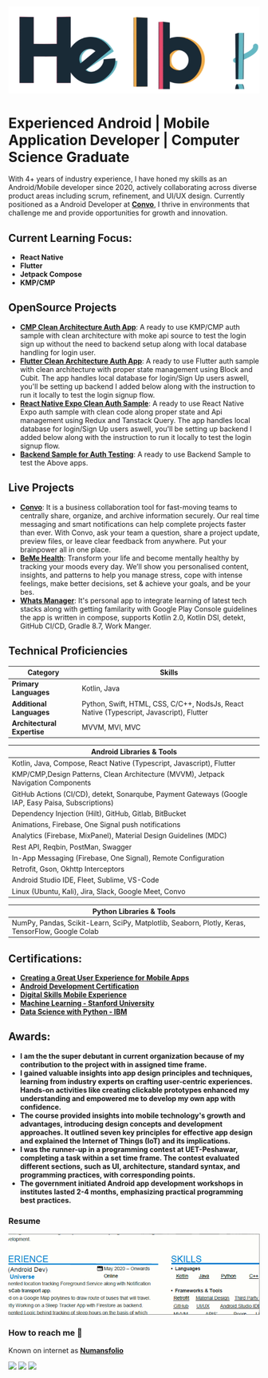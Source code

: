 ![**Hello there**](https://github.com/iNuman/GitHubStats/blob/master/hello.gif "Header")

# Experienced Android | Mobile Application Developer | Computer Science Graduate

With 4+ years of industry experience, I have honed my skills as an Android/Mobile developer since 2020, actively collaborating across diverse product areas including scrum, refinement, and UI/UX design. Currently positioned as a Android Developer at **[Convo](https://www.convo.com)**, I thrive in environments that challenge me and provide opportunities for growth and innovation.

## Current Learning Focus:
- **React Native**
- **Flutter**
- **Jetpack Compose**
- **KMP/CMP**


## OpenSource Projects

- **[CMP Clean Architecture Auth App](https://github.com/iNuman/CmpAuthenticationCleanArchitectureMVI/blob/master/README.md)**: A ready to use KMP/CMP auth sample with clean architecture with moke api source to test the login sign up without the need to backend setup along with local database handling for login user.
- **[Flutter Clean Architecture Auth App](https://github.com/iNuman/LoginSignUpCleanArchitectureApp/blob/master/README.md)**: A ready to use Flutter auth sample with clean architecture with proper state management using Block and Cubit. The app handles local database for login/Sign Up users aswell, you'll be setting up backend I added below along with the instruction to run it locally to test the login signup flow.
- **[React Native Expo Clean Auth Sample](https://github.com/iNuman/react_clean_app/blob/master/README.md)**:  A ready to use React Native Expo auth sample with clean code along proper state and Api management using Redux and Tanstack Query. The app handles local database for login/Sign Up users aswell, you'll be setting up backend I added below along with the instruction to run it locally to test the login signup flow.
- **[Backend Sample for Auth Testing](https://play.google.com/store/apps/details?id=com.numan.whatsstatussaverapp)**: A ready to use Backend Sample to test the Above apps.


## Live Projects

- **[Convo](https://play.google.com/store/apps/details?id=com.convo.android&pcampaignid=web_share)**: It is a business collaboration tool for fast-moving teams to centrally share, organize, and archive information securely. Our real time messaging and smart notifications can help complete projects faster than ever. With Convo, ask your team a question, share a project update, preview files, or leave clear feedback from anywhere. Put your brainpower all in one place.
- **[BeMe Health](https://play.google.com/store/apps/details?id=com.bememultiplatform.android&pcampaignid=web_share)**: Transform your life and become mentally healthy by tracking your moods every day. We’ll show you personalised content, insights, and patterns to help you manage stress, cope with intense feelings, make better decisions, set & achieve your goals, and be your bes.
- **[Whats Manager](https://play.google.com/store/apps/details?id=com.numan.whatsstatussaverapp)**: It's personal app to integrate learning of latest tech stacks along with getting familarity with Google Play Console guidelines the app is written in compose, supports Kotlin 2.0, Kotlin DSl, detekt, GitHub CI/CD, Gradle 8.7, Work Manger.


## Technical Proficiencies

| Category                 | Skills                                                                                                       |
|--------------------------|--------------------------------------------------------------------------------------------------------------|
| **Primary Languages**    | Kotlin, Java                                                                                                 |
| **Additional Languages** | Python, Swift, HTML, CSS, C/C++, NodsJs, React Native (Typescript, Javascript), Flutter                      |
| **Architectural Expertise** | MVVM, MVI, MVC                                                                                            |


| **Android Libraries & Tools**                                                                                                           |
|-----------------------------------------------------------------------------------------------------------------------------------------|
| Kotlin, Java, Compose, React Native (Typescript, Javascript), Flutter                                                                   |
| KMP/CMP,Design Patterns, Clean Architecture (MVVM), Jetpack Navigation Components                                                       |
| GitHub Actions (CI/CD), detekt, Sonarqube, Payment Gateways (Google IAP, Easy Paisa, Subscriptions)                                     |
| Dependency Injection (Hilt), GitHub, Gitlab, BitBucket                                                                                  |
| Animations, Firebase, One Signal push notifications                                                                                     |
| Analytics (Firebase, MixPanel), Material Design Guidelines (MDC)                                                                        |
| Rest API, Reqbin, PostMan, Swagger                                                                                                      |
| In-App Messaging (Firebase, One Signal), Remote Configuration                                                                           |
| Retrofit, Gson, Okhttp Interceptors                                                                                                     |
| Android Studio IDE, Fleet, Sublime, VS-Code                                                                                             |
| Linux (Ubuntu, Kali), Jira, Slack, Google Meet, Convo                                                                                   |


| **Python Libraries & Tools**                                                                                                            |
|-----------------------------------------------------------------------------------------------------------------------------------------|
| NumPy, Pandas, Scikit-Learn, SciPy, Matplotlib, Seaborn, Plotly, Keras, TensorFlow, Google Colab                                        |

## Certifications:
- **[Creating a Great User Experience for Mobile Apps](https://www.futurelearn.com/certificates/s1bkwnc)**
- **[Android Development Certification](https://drive.google.com/file/d/1qz5pSGEuwODNzAri3hvRzU-NBV-a9dwQ/view?usp=sharing)**
- **[Digital Skills Mobile Experience](https://www.futurelearn.com/certificates/pj295qs)**
- **[Machine Learning - Stanford University](https://www.coursera.org/learn/machine-learning)**
- **[Data Science with Python - IBM](https://www.coursera.org/professional-certificates/ibm-data-science)**

## Awards:
- **I am the the super debutant in current organization because of my contribution to the project with in assigned time frame.**
- **I gained valuable insights into app design principles and techniques, learning from industry experts on crafting user-centric experiences. Hands-on activities like creating clickable prototypes enhanced my understanding and empowered me to develop my own app with confidence.**
- **The course provided insights into mobile technology's growth and advantages, introducing design concepts and development approaches. It outlined seven key principles for effective app design and explained the Internet of Things (IoT) and its implications.**
- **I was the runner-up in a programming contest at UET-Peshawar, completing a task within a set time frame. The contest evaluated different sections, such as UI, architecture, standard syntax, and programming practices, with corresponding points.**
- **The government initiated Android app development workshops in institutes lasted 2-4 months, emphasizing practical programming best practices.**

### Resume
[![**Resume**](https://github.com/iNuman/GitHubStats/blob/master/Resume.gif)](https://registry.jsonresume.org/iNuman?theme=kendall)

<!--[![**Resume**](https://github.com/iNuman/GitHubStats/blob/master/Resume.gif)]([https://drive.google.com/file/d/1TbJPPSRU12RZwwsD_pGJDUm-wwDEMW6W/view?usp=sharing](https://drive.google.com/file/d/1AxU7LbZ6Ari8-JTqbQYxWY248XE-xMar/view))-->
<!--[![**Resume**](https://github.com/iNuman/GitHubStats/blob/master/Resume.gif)](https://drive.google.com/file/d/1TbJPPSRU12RZwwsD_pGJDUm-wwDEMW6W/view?usp=sharing)-->


### How to reach me 📱
Known on internet as [**Numansfolio**](https://www.numansfolio.ml/) 

[<img target="_blank" src="https://img.icons8.com/cotton/64/000000/whatsapp--v4.png"/>](https://wa.me/923127746663) [<img target="_blank" src="https://img.icons8.com/doodle/64/000000/skype--v1.png"/>](https://join.skype.com/invite/UUZ8rtYW9Z0l) [<img target="_blank" src="https://img.icons8.com/doodle/64/000000/linkedin-circled.png"/>](https://www.linkedin.com/in/-inuman/)



